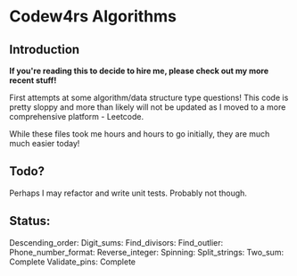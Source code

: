 # Codew4rs Algorithms

## Introduction

**If you're reading this to decide to hire me, please check out my more recent stuff!**

First attempts at some algorithm/data structure type questions! This code is pretty sloppy and more than likely will not be updated as I moved to a more comprehensive platform - Leetcode.

While these files took me hours and hours to go initially, they are much much easier today!

## Todo?

Perhaps I may refactor and write unit tests. Probably not though. 

## Status:

Descending_order:
Digit_sums:
Find_divisors:
Find_outlier:
Phone_number_format:
Reverse_integer:
Spinning:
Split_strings:
Two_sum: Complete
Validate_pins: Complete
